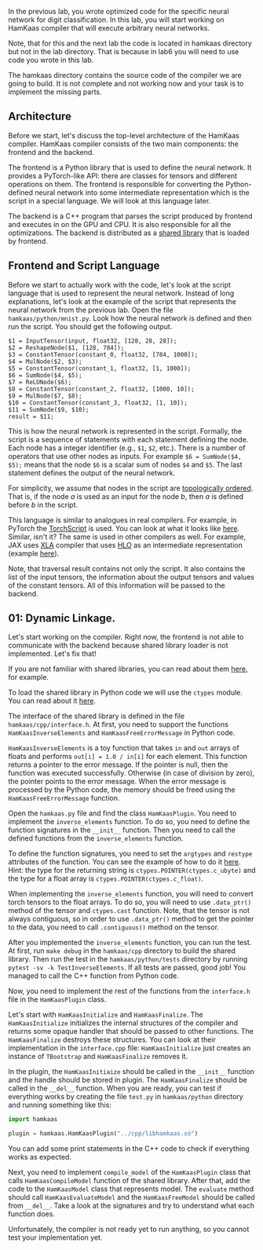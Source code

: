 In the previous lab, you wrote optimized code for the specific neural network for digit classification. In this lab, you will start working on HamKaas compiler that will execute arbitrary neural networks.

Note, that for this and the next lab the code is located in hamkaas directory but not in the lab directory. That is because in lab6 you will need to use code you wrote in this lab.

The hamkaas directory contains the source code of the compiler we are going to build. It is not complete and not working now and your task is to implement the missing parts.

## Architecture

Before we start, let's discuss the top-level architecture of the HamKaas compiler. HamKaas compiler consists of the two main components: the frontend and the backend.

The frontend is a Python library that is used to define the neural network. It provides a PyTorch-like API: there are classes for tensors and different operations on them. The frontend is responsible for converting the Python-defined neural network into some intermediate representation which is the script in a special language. We will look at this language later.

The backend is a C++ program that parses the script produced by frontend and executes in on the GPU and CPU. It is also responsible for all the optimizations. The backend is distributed as a [shared library](https://en.wikipedia.org/wiki/Shared_library) that is loaded by frontend.

## Frontend and Script Language

Before we start to actually work with the code, let's look at the script language that is used to represent the neural network. Instead of long explanations, let's look at the example of the script that represents the neural network from the previous lab. Open the file `hamkaas/python/mnist.py`. Look how the neural network is defined and then run the script. You should get the following output.

```
$1 = InputTensor(input, float32, [128, 28, 28]);
$2 = ReshapeNode($1, [128, 784]);
$3 = ConstantTensor(constant_0, float32, [784, 1000]);
$4 = MulNode($2, $3);
$5 = ConstantTensor(constant_1, float32, [1, 1000]);
$6 = SumNode($4, $5);
$7 = ReLUNode($6);
$8 = ConstantTensor(constant_2, float32, [1000, 10]);
$9 = MulNode($7, $8);
$10 = ConstantTensor(constant_3, float32, [1, 10]);
$11 = SumNode($9, $10);
result = $11;
```

This is how the neural network is represented in the script. Formally, the script is a sequence of statements with each statement defining the node. Each node has a integer identifier (e.g., `$1`, `$2`, etc.). There is a number of operators that use other nodes as inputs. For example `$6 = SumNode($4, $5);` means that the node `$6` is a scalar sum of nodes `$4` and `$5`. The last statement defines the output of the neural network.

For simplicity, we assume that nodes in the script are [topologically ordered](https://en.wikipedia.org/wiki/Topological_sorting). That is, if the node $a$ is used as an input for the node $b$, then $a$ is defined before $b$ in the script.

This language is similar to analogues in real compilers. For example, in PyTorch the [TorchScript](https://pytorch.org/docs/stable/jit.html) is used. You can look at what it looks like [here](https://pytorch.org/tutorials/beginner/Intro_to_TorchScript_tutorial.html#basics-of-torchscript). Similar, isn't it? The same is used in other compilers as well. For example, JAX uses [XLA](https://www.tensorflow.org/xla) compiler that uses [HLO](https://openxla.org/stablehlo) as an intermediate representation (example [here](https://openxla.org/stablehlo/spec#programs)).

Note, that traversal result contains not only the script. It also contains the list of the input tensors, the information about the output tensors and values of the constant tensors. All of this information will be passed to the backend.

## 01: Dynamic Linkage.

Let's start working on the compiler. Right now, the frontend is not able to communicate with the backend because shared library loader is not implemented. Let's fix that!

If you are not familiar with shared libraries, you can read about them [here](https://en.wikipedia.org/wiki/Shared_library), for example.

To load the shared library in Python code we will use the `ctypes` module. You can read about it [here](https://docs.python.org/3/library/ctypes.html).

The interface of the shared library is defined in the file `hamkaas/cpp/interface.h`. At first, you need to support the functions `HamKaasInverseElements` and `HamKaasFreeErrorMessage` in Python code.

`HamKaasInverseElements` is a toy function that takes `in` and `out` arrays of floats and performs `out[i] = 1.0 / in[i]` for each element. This function returns a pointer to the error message. If the pointer is null, then the function was executed successfully. Otherwise (in case of division by zero), the pointer points to the error message. When the error message is processed by the Python code, the memory should be freed using the `HamKaasFreeErrorMessage` function.

Open the `hamkaas.py` file and find the class `HamKaasPlugin`. You need to implement the `inverse_elements` function. To do so, you need to define the function signatures in the `__init__` function. Then you need to call the defined functions from the `inverse_elements` function.

To define the function signatures, you need to set the `argtypes` and `restype` attributes of the function. You can see the example of how to do it [here](https://docs.python.org/3/library/ctypes.html#return-types). Hint: the type for the returning string is `ctypes.POINTER(ctypes.c_ubyte)` and the type for a float array is `ctypes.POINTER(ctypes.c_float)`.

When implementing the `inverse_elements` function, you will need to convert torch tensors to the float arrays. To do so, you will need to use `.data_ptr()` method of the tensor and `ctypes.cast` function. Note, that the tensor is not always contiguous, so in order to use `.data_ptr()` method to get the pointer to the data, you need to call `.contiguous()` method on the tensor.

After you implemented the `inverse_elements` function, you can run the test. At first, run `make debug` in the `hamkaas/cpp` directory to build the shared library. Then run the test in the `hamkaas/python/tests` directory by running `pytest -sv -k TestInverseElements`. If all tests are passed, good job! You managed to call the C++ function from Python code.

Now, you need to implement the rest of the functions from the `interface.h` file in the `HamKaasPlugin` class.

Let's start with `HamKaasInitialize` and `HamKaasFinalize`. The `HamKaasInitialize` initializes the internal structures of the compiler and returns some opaque handler that should be passed to other functions. The `HamKaasFinalize` destroys these structures. You can look at their implementation in the `interface.cpp` file: `HamKaasInitialize` just creates an instance of `TBootstrap` and `HamKaasFinalize` removes it.

In the plugin, the `HamKaasInitiaize` should be called in the `__init__` function and the handle should be stored in plugin. The `HamKaasFinalize` should be called in the `__del__` function. When you are ready, you can test if everything works by creating the file `test.py` in `hamkaas/python` directory and running something like this:

```python
import hamkaas

plugin = hamkaas.HamKaasPlugin("../cpp/libhamkaas.so")
```

You can add some print statements in the C++ code to check if everything works as expected.

Next, you need to implement `compile_model` of the `HamKaasPlugin` class that calls `HamKaasCompileModel` function of the shared library. After that, add the code to the `HamKaasModel` class that represents model. The `evaluate` method should call `HamKaasEvaluateModel` and the `HamKaasFreeModel` should be called from `__del__`. Take a look at the signatures and try to understand what each function does.

Unfortunately, the compiler is not ready yet to run anything, so you cannot test your implementation yet. 